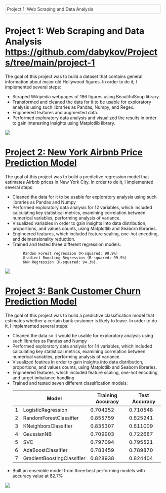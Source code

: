 <div style="border: 1px solid #ccc; border-radius: 3px; padding: 5px;">
  <a href="https://github.com/dabykov/Projects/tree/main/project-1" style="text-decoration: none; color: #333;">
    Project 1: Web Scraping and Data Analysis
  </a>
</div>

# Project 1: Web Scraping and Data Analysis https://github.com/dabykov/Projects/tree/main/project-1
The goal of this project was to build a dataset that contains general information about major old Hollywood figures. In order to do it, I implemented several steps:
<ul>
<li> Scraped Wikipedia webpages of 196 figures using BeautifulSoup library. </li>
<li> Transformed and cleaned the data for it to be usable for exploratory analysis using such libraries as Pandas, Numpy, and Regex. </li>
<li> Engineered features and augmented data.</li>
<li> Performed exploratory data analysis and visualized the results in order to gain interesting insights using Matplotlib library.</li> </ul>

![](https://github.com/dabykov/Data-Science-Portfolio/blob/main/docs/assets/dashboard%201_1.png?raw=true)

# [Project 2: New York Airbnb Price Prediction Model](https://github.com/dabykov/Projects/tree/main/project-2)
 The goal of this project was to build a predictive regression model that estimates Airbnb prices in New York City. In order to do it, I implemented several steps:
 <ul>
    <li> Cleaned the data for it to be usable for exploratory analysis using such libraries as Pandas and Numpy</li>
    <li> Performed exploratory data analysis for 12 variables, which included calculating key statistical metrics, examining correlation between numerical variables, performing analysis of variance.</li>
    <li> Visualized variables in order to gain insights into data distribution, proportions, and values counts, using Matplotlib and Seaborn libraries.</li>
    <li> Engineered features, which included feature scaling, one-hot encoding, and deimensionality reduction.</li>
    <li> Trained and tested three different regression models: </li></ul>
    
        	Random Forest regression (R-squared: 99.9%)
        	Gradient Boosting Regression (R-squared: 99.9%)
        	KNN Regression (R-squared: 94.3%).

![](https://github.com/dabykov/Data-Science-Portfolio/blob/main/docs/assets/Dashboard%202.png?raw=true)


# [Project 3: Bank Customer Churn Prediction Model](https://github.com/dabykov/Projects/tree/main/project-3)
The goal of this project was to build a predictive classification model that estimates whether a certain bank customer is likely to leave. In order to do it, I implemented several steps:
 <ul>
    <li> Cleaned the data so it would be usable for exploratory analysis using such libraries as Pandas and Numpy</li>
    <li> Performed exploratory data analysis for 14 variables, which included calculating key statistical metrics, examining correlation between numerical variables, performing analysis of variance.</li>
    <li> Visualized featires in order to gain insights into data distribution, proportions, and values counts, using Matplotlib and Seaborn libraries.</li>
    <li> Engineered features, which included feature scaling, one-hot encoding, and target imbalance handling</li>
    <li> Trained and tested seven different classification models: </li>
    
|  | Model	| Training Accuracy	| Test Accuracy|
|--|-------|-----------------|--------|
|1	| LogisticRegression	| 0.704252	| 0.710548|
|2	| RandomForestClassifier	| 0.855759	| 0.825241|
|3	| KNeighborsClassifier	| 0.835307	| 0.811009|
|4	| GaussianNB	| 0.709903	| 0.722687|
|5	| SVC	| 0.797094	| 0.795521|
|6 |	AdaBoostClassifier	| 0.783459	| 0.789870|
|7	| GradientBoostingClassifier	| 0.828938	| 0.824404|

  <li> Built an ensemble model from three best performing models with accuracy value at 82.7% </li>
</ul>

![](https://github.com/dabykov/Data-Science-Portfolio/blob/main/docs/assets/Dashboard%203.png?raw=true)


